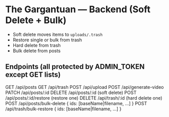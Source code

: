 # The Gargantuan — Backend (Soft Delete + Bulk)
- Soft delete moves items to `uploads/.trash`
- Restore single or bulk from trash
- Hard delete from trash
- Bulk delete from posts

## Endpoints (all protected by ADMIN_TOKEN except GET lists)
GET  /api/posts
GET  /api/trash
POST /api/upload
POST /api/generate-video
PATCH /api/posts/:id
DELETE /api/posts/:id                (soft delete)
POST /api/posts/:id/restore          (restore one)
DELETE /api/trash/:id                (hard delete one)
POST /api/posts/bulk-delete          { ids: [baseName|filename, ...] }
POST /api/trash/bulk-restore         { ids: [baseName|filename, ...] }
